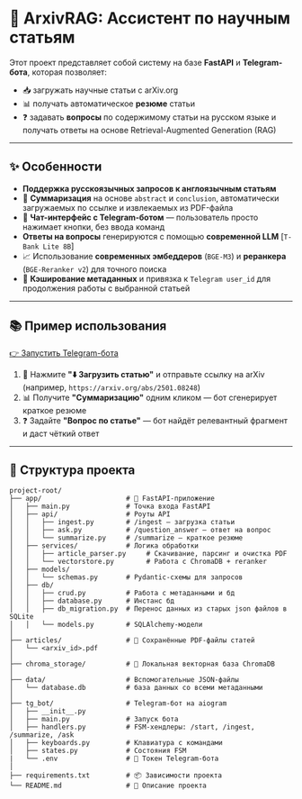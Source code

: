# 🧠 ArxivRAG: Ассистент по научным статьям

Этот проект представляет собой систему на базе **FastAPI** и **Telegram-бота**, которая позволяет:

- 📥 загружать научные статьи с arXiv.org
- 📊 получать автоматическое **резюме** статьи
- ❓ задавать **вопросы** по содержимому статьи на русском языке и получать ответы на основе Retrieval-Augmented Generation (RAG)

---

## ✨ Особенности

- **Поддержка русскоязычных запросов к англоязычным статьям**
- 🧠 **Суммаризация** на основе `abstract` и `conclusion`, автоматически загружаемых по ссылке и извлекаемых из PDF-файла
- 🤖 **Чат-интерфейс с Telegram-ботом** — пользователь просто нажимает кнопки, без ввода команд
- **Ответы на вопросы** генерируются с помощью **современной LLM** [`T-Bank Lite 8B`]
- 📈 Использование **современных эмбеддеров** (`BGE-M3`) и **реранкера** (`BGE-Reranker v2`) для точного поиска
- 💾 **Кэширование метаданных** и привязка к `Telegram user_id` для продолжения работы с выбранной статьей

---

## 📚 Пример использования
[👉 Запустить Telegram-бота](https://t.me/ArxivRagBot)
1. 🔗 Нажмите **"⬇️ Загрузить статью"** и отправьте ссылку на arXiv (например, `https://arxiv.org/abs/2501.08248`)
2. 📊 Получите **"Суммаризацию"** одним кликом — бот сгенерирует краткое резюме
3. ❓ Задайте **"Вопрос по статье"** — бот найдёт релевантный фрагмент и даст чёткий ответ

---

## 📁 Структура проекта

```text
project-root/
├── app/                     # 🧩 FastAPI-приложение
│   ├── main.py              # Точка входа FastAPI
│   ├── api/                 # Роуты API
│   │   ├── ingest.py        # /ingest — загрузка статьи
│   │   ├── ask.py           # /question_answer — ответ на вопрос
│   │   └── summarize.py     # /summarize — краткое резюме
│   ├── services/            # Логика обработки
│   │   ├── article_parser.py     # Скачивание, парсинг и очистка PDF
│   │   └── vectorstore.py        # Работа с ChromaDB + reranker
│   ├── models/
│   │   └── schemas.py       # Pydantic-схемы для запросов
│   ├── db/
│   │   ├── crud.py          # Работа с метаданными и бд
│   │   ├── database.py      # Инстанс бд
│   │   ├── db_migration.py  # Перенос данных из старых json файлов в SQLite
│   │   └── models.py        # SQLAlchemy-модели
│
├── articles/                # 📰 Сохранённые PDF-файлы статей
│   └── <arxiv_id>.pdf
│
├── chroma_storage/          # 💾 Локальная векторная база ChromaDB
│
├── data/                    # Вспомогательные JSON-файлы
│   └── database.db          # база данных со всеми метаданными
│
├── tg_bot/                  # Telegram-бот на aiogram
│   ├── __init__.py
│   ├── main.py              # Запуск бота
│   ├── handlers.py          # FSM-хендлеры: /start, /ingest, /summarize, /ask
│   ├── keyboards.py         # Клавиатура с командами
│   ├── states.py            # Состояния FSM
|   └── .env                 # 🔐 Токен Telegram-бота
│
├── requirements.txt         # 📦 Зависимости проекта
└── README.md                # 📘 Описание проекта
```


